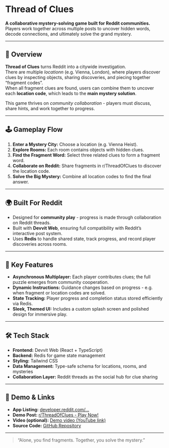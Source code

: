 # Thread of Clues

**A collaborative mystery-solving game built for Reddit communities.**  
Players work together across multiple posts to uncover hidden words, decode connections, and ultimately solve the grand mystery.

---

## 🎯 Overview

**Thread of Clues** turns Reddit into a citywide investigation.   
There are multiple *locationn* (e.g. Vienna, London), where players discover clues by inspecting objects, sharing discoveries, and piecing together “fragment codes”.  
When all fragment clues are found, users can combine them to uncover each **location code**, which leads to the **main mystery solution**.

This game thrives on *community collaboration* - players must discuss, share hints, and work together to progress.

---

## 🕹️ Gameplay Flow

1. **Enter a Mystery City:** Choose a location (e.g. Vienna Heist).
2. **Explore Rooms:** Each room contains objects with hidden clues.
3. **Find the Fragment Word:** Select three related clues to form a fragment word.
4. **Collaborate on Reddit:** Share fragments in r/ThreadOfClues to discover the location code.
5. **Solve the Big Mystery:** Combine all location codes to find the final answer.

---

## 🌍 Built For Reddit

- Designed for **community play** - progress is made through collaboration on Reddit threads.
- Built with **Devvit Web**, ensuring full compatibility with Reddit’s interactive post system.
- Uses **Redis** to handle shared state, track progress, and record player discoveries across rooms.

---

## 🧠 Key Features

- **Asynchronous Multiplayer:** Each player contributes clues; the full puzzle emerges from community cooperation.
- **Dynamic Instructions:** Guidance changes based on progress - e.g. when fragment or location codes are solved.
- **State Tracking:** Player progress and completion status stored efficiently via Redis.
- **Sleek, Themed UI:** Includes a custom splash screen and polished design for immersive play.

---

## 🛠️ Tech Stack

- **Frontend:** Devvit Web (React + TypeScript)
- **Backend:** Redis for game state management
- **Styling:** Tailwind CSS
- **Data Management:** Type-safe schema for locations, rooms, and mysteries
- **Collaboration Layer:** Reddit threads as the social hub for clue sharing

---

## 🎥 Demo & Links

- **App Listing:** [developer.reddit.com/...](#)
- **Demo Post:** [r/ThreadOfClues - Play Now!](#)
- **Video (optional):** [Demo video (YouTube link)](#)
- **Source Code:** [GitHub Repository](#)

---

> “Alone, you find fragments. Together, you solve the mystery.”
